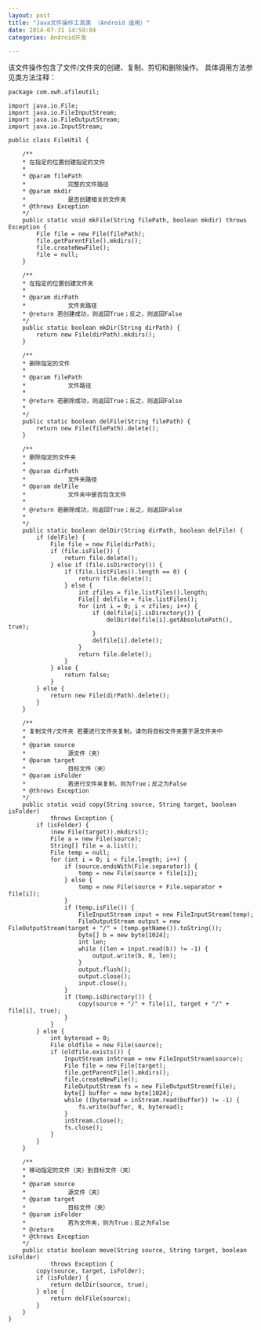 ```yaml
---
layout: post
title: "Java文件操作工具类 （Android 适用）"
date: 2014-07-31 14:59:04
categories: Android开发

---
```

该文件操作包含了文件/文件夹的创建、复制、剪切和删除操作。
具体调用方法参见类方法注释：


    package com.xwh.afileutil;  
  
	import java.io.File;  
	import java.io.FileInputStream;  
	import java.io.FileOutputStream;  
	import java.io.InputStream;  
  
	public class FileUtil {  
  
		/** 
		* 在指定的位置创建指定的文件 
		*  
		* @param filePath 
		*            完整的文件路径 
		* @param mkdir 
		*            是否创建相关的文件夹 
		* @throws Exception 
		*/  
		public static void mkFile(String filePath, boolean mkdir) throws Exception {  
			File file = new File(filePath);  
			file.getParentFile().mkdirs();  
			file.createNewFile();  
			file = null;  
		}  
  
		/** 
		* 在指定的位置创建文件夹 
		*  
		* @param dirPath 
		*            文件夹路径 
		* @return 若创建成功，则返回True；反之，则返回False 
		*/  
		public static boolean mkDir(String dirPath) {  
			return new File(dirPath).mkdirs();  
		}  
  
		/** 
		* 删除指定的文件 
		*  
		* @param filePath 
		*            文件路径 
		*  
		* @return 若删除成功，则返回True；反之，则返回False 
		*  
		*/  
		public static boolean delFile(String filePath) {  
			return new File(filePath).delete();  
		}  
  
		/** 
		* 删除指定的文件夹 
		*  
		* @param dirPath 
		*            文件夹路径 
		* @param delFile 
		*            文件夹中是否包含文件 
		*  
		* @return 若删除成功，则返回True；反之，则返回False 
		*  
		*/  
		public static boolean delDir(String dirPath, boolean delFile) {  
			if (delFile) {  
				File file = new File(dirPath);  
				if (file.isFile()) {  
					return file.delete();  
				} else if (file.isDirectory()) {  
					if (file.listFiles().length == 0) {  
						return file.delete();  
					} else {  
						int zfiles = file.listFiles().length;  
						File[] delfile = file.listFiles();  
						for (int i = 0; i < zfiles; i++) {  
							if (delfile[i].isDirectory()) {  
								delDir(delfile[i].getAbsolutePath(), true);  
							}  
							delfile[i].delete();  
						}  
						return file.delete();  
					}  
				} else {  
					return false;  
				}  
			} else {  
				return new File(dirPath).delete();  
			}  
		}  
	
		/** 
		* 复制文件/文件夹 若要进行文件夹复制，请勿将目标文件夹置于源文件夹中 
		*  
		* @param source 
		*            源文件（夹） 
		* @param target 
		*            目标文件（夹） 
		* @param isFolder 
		*            若进行文件夹复制，则为True；反之为False 
		* @throws Exception 
		*/  
		public static void copy(String source, String target, boolean isFolder)  
				throws Exception {  
			if (isFolder) {  
				(new File(target)).mkdirs();  
				File a = new File(source);  
				String[] file = a.list();  
				File temp = null;  
				for (int i = 0; i < file.length; i++) {  
					if (source.endsWith(File.separator)) {  
						temp = new File(source + file[i]);  
					} else {  
						temp = new File(source + File.separator + file[i]);  
					}  
					if (temp.isFile()) {  
						FileInputStream input = new FileInputStream(temp);  
						FileOutputStream output = new FileOutputStream(target + "/" + (temp.getName()).toString());  
						byte[] b = new byte[1024];  
						int len;  
						while ((len = input.read(b)) != -1) {  
							output.write(b, 0, len);  
						}  
						output.flush();  
						output.close();  
						input.close();  
					}  
					if (temp.isDirectory()) {  
						copy(source + "/" + file[i], target + "/" + file[i], true);  
					}  
				}  
			} else {  
				int byteread = 0;  
				File oldfile = new File(source);  
				if (oldfile.exists()) {  
					InputStream inStream = new FileInputStream(source);  
					File file = new File(target);  
					file.getParentFile().mkdirs();  
					file.createNewFile();  
					FileOutputStream fs = new FileOutputStream(file);  
					byte[] buffer = new byte[1024];  
					while ((byteread = inStream.read(buffer)) != -1) {  
						fs.write(buffer, 0, byteread);  
					}  
					inStream.close();  
					fs.close();  
				}  
			}  
		}  
	
		/** 
		* 移动指定的文件（夹）到目标文件（夹） 
		*  
		* @param source 
		*            源文件（夹） 
		* @param target 
		*            目标文件（夹） 
		* @param isFolder 
		*            若为文件夹，则为True；反之为False 
		* @return 
		* @throws Exception 
		*/  
		public static boolean move(String source, String target, boolean isFolder)  
				throws Exception {  
			copy(source, target, isFolder);  
			if (isFolder) {  
				return delDir(source, true);  
			} else {  
				return delFile(source);  
			}  
		}  
	}  